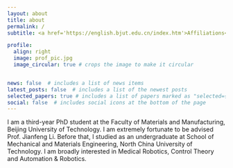 ```yaml
---
layout: about
title: about
permalink: /
subtitle: <a href='https://english.bjut.edu.cn/index.htm'>Affiliations</a>. Beijing University of Technology.

profile:
  align: right
  image: prof_pic.jpg
  image_circular: true # crops the image to make it circular


news: false  # includes a list of news items
latest_posts: false  # includes a list of the newest posts
selected_papers: true # includes a list of papers marked as "selected={true}"
social: false  # includes social icons at the bottom of the page
---
```


I am a third-year PhD student at the Faculty of Materials and Manufacturing, Beijing University of Technology. I am extremely fortunate to be advised Prof. Jianfeng Li. Before that, I studied as an undergraduate at School of Mechanical and Materials Engineering, North China University of Technology. I am broadly interested in Medical Robotics, Control Theory and Automation & Robotics.

